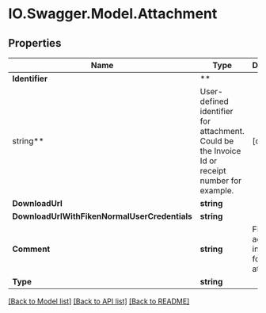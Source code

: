 # IO.Swagger.Model.Attachment

## Properties

Name | Type | Description | Notes
------------ | ------------- | ------------- | -------------
**Identifier** | **
string** | User-defined identifier for attachment. Could be the Invoice Id or receipt number for example. | [optional]
**DownloadUrl** | **string** |  | [optional]
**DownloadUrlWithFikenNormalUserCredentials** | **string** |  | [optional]
**Comment** | **string** | Field for additional information for this attachment. | [optional]
**Type** | **string** |  | [optional]

[[Back to Model list]](../README.md#documentation-for-models) [[Back to API list]](../README.md#documentation-for-api-endpoints) [[Back to README]](../README.md)

